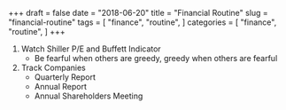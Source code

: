 +++
draft = false
date = "2018-06-20"
title = "Financial Routine"
slug = "financial-routine"
tags = [
    "finance",
    "routine",
]
categories = [
    "finance",
    "routine",
]
+++

1. Watch Shiller P/E and Buffett Indicator
    * Be fearful when others are greedy, greedy when others are fearful
2. Track Companies
    * Quarterly Report
    * Annual Report
    * Annual Shareholders Meeting
